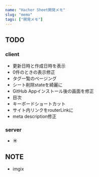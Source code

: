 ```yaml
---
name: "Hacher Sheet開発メモ"
slug: "memo"
tags: ["開発メモ"]
---
```


## TODO

### client

- 更新日時と作成日時を表示
- 0件のときの表示修正
- タグ一覧のページング
- シート削除stateを綺麗に
- GitHub Appインストール後の画面を修正
- 目次
- キーボードショートカット
- サイト内リンクをrouterLinkに
- meta description修正


### server

- ☀️


## NOTE

- imgix



